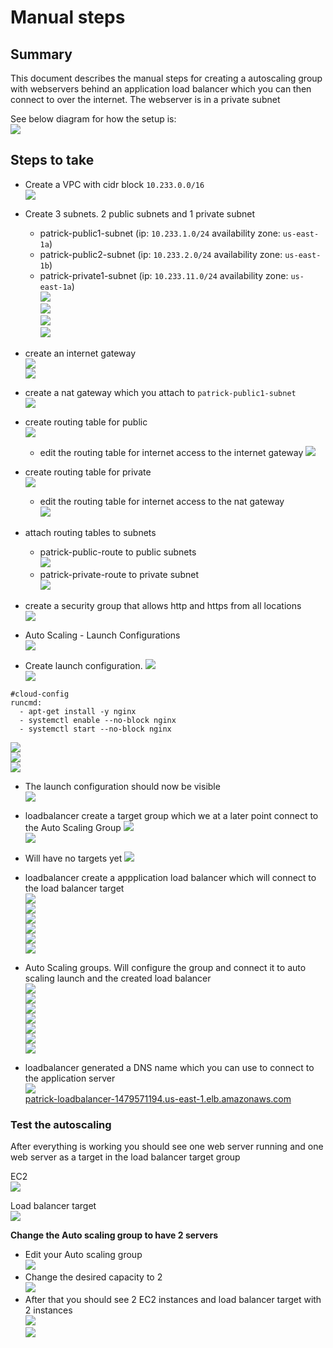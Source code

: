 # Manual steps

## Summary
This document describes the manual steps for creating a autoscaling group with webservers behind an application load balancer which you can then connect to over the internet. The webserver is in a private subnet

See below diagram for how the setup is:  
![](../diagram/diagram_vpc_asg.png)

## Steps to take
- Create a VPC with cidr block ```10.233.0.0/16```  
![](media/2021-12-08-13-51-43.png)  
- Create 3 subnets. 2 public subnets and 1 private subnet
    - patrick-public1-subnet (ip: ```10.233.1.0/24``` availability zone: ```us-east-1a```)  
    - patrick-public2-subnet (ip: ```10.233.2.0/24``` availability zone: ```us-east-1b```)  
    - patrick-private1-subnet (ip: ```10.233.11.0/24``` availability zone: ```us-east-1a```)  
![](media/2021-12-08-14-05-39.png)  
![](media/2021-12-08-14-05-55.png)  
![](media/2021-12-08-14-06-08.png)  
![](media/2021-12-08-14-06-23.png)  
- create an internet gateway  
![](media/2021-12-08-14-07-45.png)    
![](media/2021-12-08-14-08-09.png)  
- create a nat gateway which you attach to ```patrick-public1-subnet```   
![](media/2021-12-08-15-20-55.png)  
- create routing table for public  
![](media/2021-12-08-14-10-55.png)  
   - edit the routing table for internet access to the internet gateway
   ![](media/2021-12-08-14-12-18.png)  
- create routing table for private  
   ![](media/2021-12-08-14-13-32.png)  
   - edit the routing table for internet access to the nat gateway  
   ![](media/2021-12-08-14-14-41.png)   
- attach routing tables to subnets  
    - patrick-public-route to public subnets      
    ![](media/2021-12-08-14-16-18.png)      
    - patrick-private-route to private subnet   
     ![](media/2021-12-08-14-17-53.png)    
- create a security group that allows http and https from all locations    
![](media/2021-12-08-14-20-11.png)    





- Auto Scaling - Launch Configurations  
![](media/2021-12-15-15-15-48.png)  
- Create launch configuration. 
![](media/2021-12-15-15-16-13.png)  
![](media/2021-12-15-15-19-00.png)  
```
#cloud-config
runcmd:
  - apt-get install -y nginx
  - systemctl enable --no-block nginx 
  - systemctl start --no-block nginx 
````
![](media/2021-12-15-15-21-05.png)  
![](media/2021-12-15-15-21-53.png)  
![](media/2021-12-15-15-33-35.png)  
- The launch configuration should now be visible  
![](media/2021-12-15-16-31-48.png)  

- loadbalancer create a target group which we at a later point connect to the Auto Scaling Group
![](media/2021-12-16-16-13-15.png)  
![](media/2021-12-16-16-13-49.png)  
- Will have no targets yet
![](media/2021-12-16-16-27-26.png)   

- loadbalancer create a appplication load balancer which will connect to the load balancer target  
![](media/2021-12-16-16-14-52.png)  
![](media/2021-12-16-16-15-41.png)  
![](media/2021-12-16-16-15-55.png)  
![](media/2021-12-16-16-16-13.png)  
![](media/2021-12-16-16-16-31.png)  
![](media/2021-12-16-16-17-05.png)  

- Auto Scaling groups. Will configure the group and connect it to auto scaling launch and the created load balancer  
![](media/2021-12-16-16-29-32.png)  
![](media/2021-12-16-16-29-58.png)  
![](media/2021-12-16-16-30-29.png)  
![](media/2021-12-16-16-30-53.png)  
![](media/2021-12-16-16-31-08.png)  
![](media/2021-12-16-16-31-30.png)  
![](media/2021-12-16-16-31-51.png)  

- loadbalancer generated a DNS name which you can use to connect to the application server  
![](media/2021-12-08-15-36-38.png)  
[patrick-loadbalancer-1479571194.us-east-1.elb.amazonaws.com](patrick-loadbalancer-1479571194.us-east-1.elb.amazonaws.com)

### Test the autoscaling

After everything is working you should see one web server running and one web server as a target in the load balancer target group

EC2   
![](media/2021-12-17-10-30-12.png)  

Load balancer target  
![](media/2021-12-17-10-30-52.png)

**Change the Auto scaling group to have 2 servers**
- Edit your Auto scaling group  
![](media/2021-12-17-10-31-52.png)  
- Change the desired capacity to 2  
![](media/2021-12-17-10-32-27.png)  
- After that you should see 2 EC2 instances and load balancer target with 2 instances  
![](media/2021-12-17-10-39-15.png)  
![](media/2021-12-17-10-39-51.png)  
